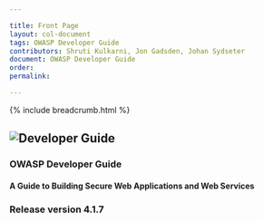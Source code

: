 ```yaml
---

title: Front Page
layout: col-document
tags: OWASP Developer Guide
contributors: Shruti Kulkarni, Jon Gadsden, Johan Sydseter
document: OWASP Developer Guide
order:
permalink:

---
```


{% include breadcrumb.html %}

## ![Developer Guide](../assets/images/dg_logo.png)

### OWASP Developer Guide

#### A Guide to Building Secure Web Applications and Web Services

### Release version 4.1.7
